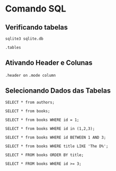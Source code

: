 # Comando SQL

## Verificando tabelas

`sqlite3 sqlite.db`

`.tables`

## Ativando Header e Colunas

`.header on`
`.mode column`

## Selecionando Dados das Tabelas

`SELECT * from authors;`

`SELECT * from books;`

`SELECT * from books WHERE id = 1;`

`SELECT * from books WHERE id in (1,2,3);`

`SELECT * from books WHERE id BETWEEN 1 AND 3;`

`SELECT * from books WHERE title LIKE 'The D%';`

`SELECT * FROM books ORDER BY title;`

`SELECT * FROM books WHERE id >= 3;`